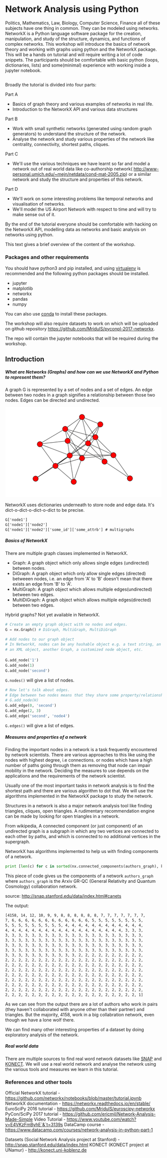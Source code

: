 # Network Analysis using Python
Politics, Mathematics, Law, Biology, Computer Science, Finance all of these subjects have one thing in common.
They can be modeled using networks. NetworkX is a Python language software package for the creation, manipulation, and study of the structure, dynamics, and functions of complex networks.
This workshop will introduce the basics of network theory and working with graphs using python and the NetworkX package.
This will be a hands on tutorial and will require writing a lot of code snippets.
The participants should be comfortable with basic python (loops, dictionaries, lists) and some(minimal) experience with working inside a jupyter notebook.


##
Broadly the tutorial is divided into four parts:

Part A
- Basics of graph theory and various examples of networks in real life.
- Introduction to the NetworkX API and various data structures


Part B
- Work with small synthetic networks (generated using random graph generators) to understand the structure of the network.
- Analyse the network and study various properties of the network like centrality, connectivity, shortest paths, cliques.


Part C
- We'll use the various techniques we have learnt so far and model a network out of real world data like co-authorship network( http://www-personal.umich.edu/~mejn/netdata/cond-mat-2005.zip) or a similar network and study the structure and properties of this network.


Part D
- We'll work on some interesting problems like temporal networks and visualisation of networks.
- We'll model the US Airport Network with respect to time and will try to make sense out of it.


By the end of the tutorial everyone should be comfortable with hacking on the NetworkX API, modelling data as networks and basic analysis on networks using python.

This text gives a brief overview of the content of the workshop.

### Packages and other requirements

You should have python3 and pip installed, and using [virtualenv](https://virtualenv.pypa.io/en/stable/) is recommended and the following python packages should be installed.
- jupyter
- matplotlib
- networkx
- pandas
- numpy

You can also use [conda](https://conda.io/docs/) to install these packages.

The workshop will also require datasets to work on which will be uploaded on github repository https://github.com/MridulS/pyconpl-2017-networkx.

The repo will contain the jupyter notebooks that will be required during the workshop.

## Introduction

##### What are Networks (Graphs) and how can we use NetworkX and Python to represent them?

A graph G is represented by a set of nodes and a set of edges. An edge between two nodes in a graph signifies a relationship between those two nodes. Edges can be directed and undirected.

![Network](img/network.png)

NetworkX uses dictionaries underneath to store node and edge data. It's dict-o-dict-o-dict-o-dict to be precise.
```
G['node1']
G['node1']['node2']
G['node1']['node2']['some_id']['some_attrb'] # multigraphs
```

##### Basics of NetworkX

There are multiple graph classes implemented in NetworkX.
- Graph: A graph object which only allows single edges (undirected) between nodes.
- DiGraph: A graph object which only allow single edges (directed) betweeen nodes, i.e. an edge from 'A' to 'B' doesn't mean that there exists an edge from 'B' to 'A'.
- MultiGraph: A graph object which allows multiple edges(undirected) between two edges.
- MultiDiGraph: A graph object which allows multiple edges(directed) between two edges.

Hybrid graphs? Not yet available in NetworkX.

``` python
# Create an empty graph object with no nodes and edges.
G = nx.Graph() # DiGraph, MultiGraph, MultiDiGraph
```

``` python
# Add nodes to our graph object
# In NetworkX, nodes can be any hashable object e.g. a text string, an image,
# an XML object, another Graph, a customized node object, etc.

G.add_node('1')
G.add_node(1)
G.add_node('second')
```

`G.nodes()` will give a list of nodes.

``` python
# Now let's talk about edges.
# Edge between two nodes means that they share some property/relationship
# G.add_node(H)
G.add_edge(0, 'second')
G.add_edge(2, 3)
G.add_edge('second', 'node4')
```
`G.edges()` will give a list of edges.

##### Measures and properties of a network

Finding the important nodes in a network is a task frequently encountered by network scientists.
There are various approaches to this like using the nodes with highest degree, i.e connections. or nodes which have a high number of paths going through them as removing that node can impair mobility in the network.
Deciding the measures to use depends on the applications and the requirements of the network scientist.

Usually one of the most important tasks in network analysis is to find the shortest path and there are various algorithm to dot that.
We will use the algorithms implemented in the NetworkX package to study the network.

Structures in a network is also a major network analysis tool like finding triangles, cliques, open triangles. A rudimentary recommendation engine can be made by
looking for open triangles in a network.

From wikipedia,
A connected component (or just component) of an undirected graph is a subgraph in which any two vertices are connected to each other by paths, and which is connected to no additional vertices in the supergraph.

NetworkX has algorithms implemented to help us with finding components of a network.
``` python
print [len(c) for c in sorted(nx.connected_components(authors_graph), key=len, reverse=True)]
```
This piece of code gives us the components of a network `authors_graph` where `authors_graph` is the Arxiv GR-QC (General Relativity and Quantum Cosmology) collaboration network.

source:  http://snap.stanford.edu/data/index.html#canets

The output:
```
[4158, 14, 12, 10, 9, 9, 8, 8, 8, 8, 8, 8, 7, 7, 7, 7, 7, 7, 7,
7, 6, 6, 6, 6, 6, 6, 6, 6, 6, 6, 6, 6, 5, 5, 5, 5, 5, 5, 5, 5,
5, 5, 5, 5, 5, 5, 5, 5, 5, 4, 4, 4, 4, 4, 4, 4, 4, 4, 4, 4, 4,
4, 4, 4, 4, 4, 4, 4, 4, 4, 4, 4, 4, 4, 4, 4, 4, 4, 4, 3, 3, 3,
3, 3, 3, 3, 3, 3, 3, 3, 3, 3, 3, 3, 3, 3, 3, 3, 3, 3, 3, 3, 3,
3, 3, 3, 3, 3, 3, 3, 3, 3, 3, 3, 3, 3, 3, 3, 3, 3, 3, 3, 3, 3,
3, 3, 3, 3, 3, 3, 3, 3, 3, 3, 3, 3, 3, 3, 3, 3, 3, 3, 3, 3, 3,
3, 3, 3, 3, 3, 3, 3, 3, 3, 3, 3, 3, 3, 3, 3, 3, 3, 3, 3, 3, 3,
3, 3, 3, 3, 3, 3, 3, 3, 3, 3, 3, 2, 2, 2, 2, 2, 2, 2, 2, 2, 2,
2, 2, 2, 2, 2, 2, 2, 2, 2, 2, 2, 2, 2, 2, 2, 2, 2, 2, 2, 2, 2,
2, 2, 2, 2, 2, 2, 2, 2, 2, 2, 2, 2, 2, 2, 2, 2, 2, 2, 2, 2, 2,
2, 2, 2, 2, 2, 2, 2, 2, 2, 2, 2, 2, 2, 2, 2, 2, 2, 2, 2, 2, 2,
2, 2, 2, 2, 2, 2, 2, 2, 2, 2, 2, 2, 2, 2, 2, 2, 2, 2, 2, 2, 2,
2, 2, 2, 2, 2, 2, 2, 2, 2, 2, 2, 2, 2, 2, 2, 2, 2, 2, 2, 2, 2,
2, 2, 2, 2, 2, 2, 2, 2, 2, 2, 2, 2, 2, 2, 2, 2, 2, 2, 2, 2, 2,
2, 2, 2, 2, 2, 2, 2, 2, 2, 2, 2, 2, 2, 2, 2, 2, 2, 2, 2, 2, 2,
2, 2, 2, 2, 2, 2, 2, 2, 2, 2, 2, 2, 2, 2, 2, 2, 2, 2, 2, 2, 1]
```

As we can see from the output there are a lot of authors who work in pairs (they haven't collaborated with anyone other than their partner) and triangles.
But the majority, 4158, work in a big collabration network, even though we have a lone wolf there.

We can find many other interesting properties of a dataset by doing exploratory analysis of the network.

##### Real world data

There are multiple sources to find real word network datasets like [SNAP](http://snap.stanford.edu/data/index.html) and [KONECT](http://konect.uni-koblenz.de).
We will use a real world network and analyse the network using the various tools and measures we learn in this tutorial.


### References and other tools

Official NetworkX tutorial - https://github.com/networkx/notebooks/blob/master/tutorial.ipynb
NetworkX documentation - https://networkx.readthedocs.io/en/stable/
EuroSciPy 2016 tutorial - https://github.com/MridulS/euroscipy-networkx
PyCon/SciPy 2017 tutorial - https://github.com/ericmjl/Network-Analysis-Made-Simple
Video Tutorial - https://www.youtube.com/watch?v=E4VKzFmByhE`&`t=3139s
DataCamp course - https://www.datacamp.com/courses/network-analysis-in-python-part-1

Datasets (Social Network Analysis project at Stanford) - http://snap.stanford.edu/data/index.html
KONECT (KONECT project at UNamur) - http://konect.uni-koblenz.de
